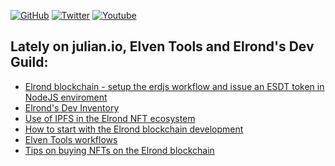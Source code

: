 <a href="https://github.com/juliancwirko"><img src="https://img.shields.io/github/followers/juliancwirko?style=social" alt="GitHub" /></a>
<a href="https://twitter.com/JulianCwirko"><img src="https://img.shields.io/twitter/follow/juliancwirko?style=social" alt="Twitter" /></a>
<a href="https://www.youtube.com/channel/UCaj-mgcY9CWbLdZsC5Gt00g"><img src="https://img.shields.io/youtube/channel/views/UCaj-mgcY9CWbLdZsC5Gt00g?style=social" alt="Youtube" /></a>

## Lately on julian.io, Elven Tools and Elrond's Dev Guild:

- [Elrond blockchain - setup the erdjs workflow and issue an ESDT token in NodeJS enviroment](https://elrond-dev-guild.gitbook.io/scrolls/erdjs/how-tos/setup-erdjs-and-issue-esdt-token)
- [Elrond's Dev Inventory](https://elrond-dev-guild.gitbook.io/scrolls/introduction/elrond-dev-inventory)
- [Use of IPFS in the Elrond NFT ecosystem](https://www.elven.tools/docs/use-of-ipfs-in-the-elrond-nft-ecosystem.html)
- [How to start with the Elrond blockchain development](https://www.julian.io/articles/how-to-start-with-elrond.html)
- [Elven Tools workflows](https://www.elven.tools/docs/elven-tools-workflows.html)
- [Tips on buying NFTs on the Elrond blockchain](https://www.elven.tools/docs/tips-on-buying-nfts-on-the-elrond-blockchain.html)
